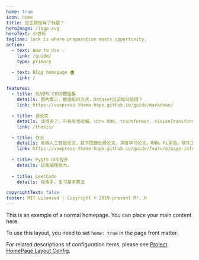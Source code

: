 ```yaml
---
home: true
icon: home
title: 这主题废弃了标题？
heroImage: /logo.svg
heroText: 小目标
tagline: luck is where preparation meets opportunity.
action:
  - text: How to Use 💡
    link: /guide/
    type: primary

  - text: Blog homepage 🏠
    link: /

features:
  - title: 玩玩MS COCO数据集
    details: 图片展示，数据组织方式，Dataset应该如何处理？
    link: https://vuepress-theme-hope.github.io/guide/markdown/

  - title: 读论文
    details: 读得多了，不会写也能编。<br> RNN, transformer, VisionTransformer, SwinTransfromer, MAE, BERT
    link: /thesis/

  - title: 作业
    details: 高级人工智能论文，数字图像处理论文，深度学习论文。RNN，RL实验。软件工程大作业。
    link: https://vuepress-theme-hope.github.io/guide/feature/page-info/
  
  - title: PyQt5 GUI程序
    details: 提高编程能力。
  
  - title: LeetCode
    details: 练练手，复习基本算法

copyrightText: false
footer: MIT Licensed | Copyright © 2019-present Mr. H
---
```


This is an example of a normal homepage. You can place your main content here.

To use this layout, you need to set `home: true` in the page front matter.

For related descriptions of configuration items, please see [Project HomePage Layout Config](https://vuepress-theme-hope.github.io/guide/layout/home/).
